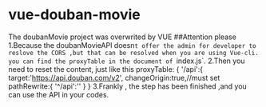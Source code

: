 # vue-douban-movie
The doubanMovie project was overwrited by VUE
##Attention please
1.Because the doubanMovieAPI doesn`t offer the admin for developer to reslove the CORS ,but that can be resolved when you are using Vue-cli.
you can find the proxyTable in the document of `index.js`.
2.Then you need to reset the content, just like this 
    proxyTable: {
      '/api':{
        target:'https://api.douban.com/v2',
        changeOrigin:true,//must set
        pathRewrite:{
          '^/api':''
        }
    }
3.Frankly , the step has been finished ,and you can use the API in your codes.
